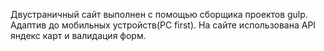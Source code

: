 Двустраничный сайт выполнен с помощью сборщика проектов gulp. Адаптив до мобильных устройств(PC first). На сайте использована API яндекс карт и валидация форм.

